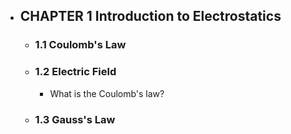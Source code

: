 - ## CHAPTER 1 Introduction to Electrostatics
	- ### 1.1 Coulomb's Law
	- ### 1.2 Electric Field
		- What is the Coulomb's law?
	- ### 1.3 Gauss's Law